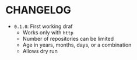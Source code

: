 # CHANGELOG

* `0.1.0`: First working draf
  * Works only with `http`
  * Number of repositories can be limited
  * Age in years, months, days, or a combination
  * Allows dry run